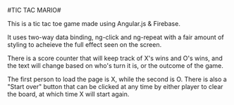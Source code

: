 #TIC TAC MARIO#

This is a tic tac toe game made using Angular.js & Firebase. 

It uses two-way data binding, ng-click and ng-repeat with a fair amount of styling to acheieve the full effect seen on the screen.

There is a score counter that will keep track of X's wins and O's wins, and the text will change based on who's turn it is, or the outcome of the game. 

The first person to load the page is X, while the second is O. There is also a "Start over" button that can be clicked at any time by either player to clear the board, at which time X will start again.
